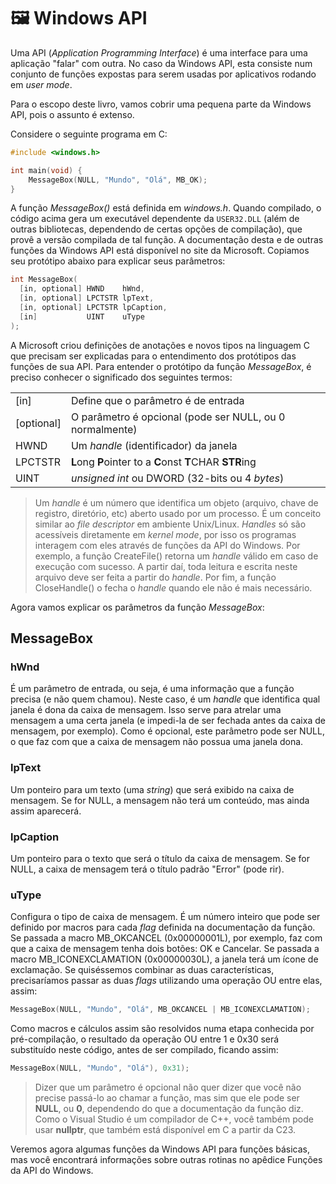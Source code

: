 # 🖼 Windows API

Uma API (_Application Programming Interface_) é uma interface para uma aplicação "falar" com outra. No caso da Windows API, esta consiste num conjunto de funções expostas para serem usadas por aplicativos rodando em _user mode_.

Para o escopo deste livro, vamos cobrir uma pequena parte da Windows API, pois o assunto é extenso.

Considere o seguinte programa em C:

```c
#include <windows.h>

int main(void) {
    MessageBox(NULL, "Mundo", "Olá", MB_OK);
}
```

A função _MessageBox()_ está definida em _windows.h_. Quando compilado, o código acima gera um executável dependente da `USER32.DLL` (além de outras bibliotecas, dependendo de certas opções de compilação), que provê a versão compilada de tal função. A documentação desta e de outras funções da Windows API está disponível no site da Microsoft. Copiamos seu protótipo abaixo para explicar seus parâmetros:

```c
int MessageBox(
  [in, optional] HWND    hWnd,
  [in, optional] LPCTSTR lpText,
  [in, optional] LPCTSTR lpCaption,
  [in]           UINT    uType
);
```

A Microsoft criou definições de anotações e novos tipos na linguagem C que precisam ser explicadas para o entendimento dos protótipos das funções de sua API. Para entender o protótipo da função _MessageBox_, é preciso conhecer o significado dos seguintes termos:

|              |                                                          |
| ------------ | -------------------------------------------------------- |
| \[in\]       | Define que o parâmetro é de entrada                      |
| \[optional\] | O parâmetro é opcional (pode ser NULL, ou 0 normalmente) |
| HWND         | Um _handle_ (identificador) da janela                    |
| LPCTSTR      | **L**ong **P**ointer to a **C**onst **T**CHAR **STR**ing |
| UINT         | _unsigned int_ ou DWORD (32-bits ou 4 _bytes_)           |

> Um _handle_ é um número que identifica um objeto (arquivo, chave de registro, diretório, etc) aberto usado por um processo. É um conceito similar ao _file descriptor_ em ambiente Unix/Linux. _Handles_ só são acessíveis diretamente em _kernel mode_, por isso os programas interagem com eles através de funções da API do Windows. Por exemplo, a função CreateFile() retorna um _handle_ válido em caso de execução com sucesso. A partir daí, toda leitura e escrita neste arquivo deve ser feita a partir do _handle_. Por fim, a função CloseHandle() o fecha o _handle_ quando ele não é mais necessário.

Agora vamos explicar os parâmetros da função _MessageBox_:

## MessageBox

### hWnd

É um parâmetro de entrada, ou seja, é uma informação que a função precisa (e não quem chamou). Neste caso, é um _handle_ que identifica qual janela é dona da caixa de mensagem. Isso serve para atrelar uma mensagem a uma certa janela (e impedi-la de ser fechada antes da caixa de mensagem, por exemplo). Como é opcional, este parâmetro pode ser NULL, o que faz com que a caixa de mensagem não possua uma janela dona.

### lpText

Um ponteiro para um texto (uma _string_) que será exibido na caixa de mensagem. Se for NULL, a mensagem não terá um conteúdo, mas ainda assim aparecerá.

### lpCaption

Um ponteiro para o texto que será o título da caixa de mensagem. Se for NULL, a caixa de mensagem terá o título padrão "Error" (pode rir).

### uType

Configura o tipo de caixa de mensagem. É um número inteiro que pode ser definido por macros para cada _flag_ definida na documentação da função. Se passada a macro MB\_OKCANCEL (0x00000001L), por exemplo, faz com que a caixa de mensagem tenha dois botões: OK e Cancelar. Se passada a macro MB\_ICONEXCLAMATION (0x00000030L), a janela terá um ícone de exclamação. Se quiséssemos combinar as duas características, precisaríamos passar as duas _flags_ utilizando uma operação OU entre elas, assim:

```c
MessageBox(NULL, "Mundo", "Olá", MB_OKCANCEL | MB_ICONEXCLAMATION);
```

Como macros e cálculos assim são resolvidos numa etapa conhecida por pré-compilação, o resultado da operação OU entre 1 e 0x30 será substituído neste código, antes de ser compilado, ficando assim:

```c
MessageBox(NULL, "Mundo", "Olá"), 0x31);
```

> Dizer que um parâmetro é opcional não quer dizer que você não precise passá-lo ao chamar a função, mas sim que ele pode ser **NULL**, ou **0**, dependendo do que a documentação da função diz. Como o Visual Studio é um compilador de C++, você também pode usar **nullptr**, que também está disponível em C a partir da C23.

Veremos agora algumas funções da Windows API para funções básicas, mas você encontrará informações sobre outras rotinas no apêdice Funções da API do Windows.

